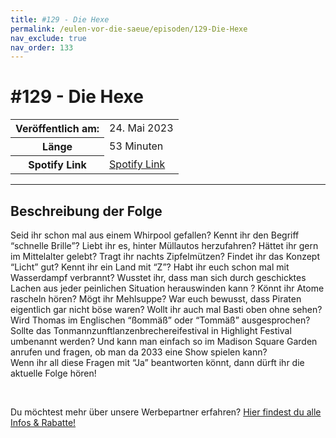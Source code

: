 ```yaml
---
title: #129 - Die Hexe
permalink: /eulen-vor-die-saeue/episoden/129-Die-Hexe
nav_exclude: true
nav_order: 133
---
```


# #129 - Die Hexe
<table class="resp-table dcf-table dcf-table-responsive dcf-table-bordered dcf-table-striped dcf-w-100%">
                    <tbody>
                        <tr>
                            <th scope="row">Veröffentlich am:</th>
                            <td data-label="Veröffentlich am:">24. Mai 2023</td>
                        </tr>
                        <tr>
                            <th scope="row">Länge </th>
                            <td data-label="Länge ">53 Minuten</td>
                        </tr><tr>
                                <th scope="row">Spotify Link</th>
                                <td data-label="Spotify Link"><a href="https://open.spotify.com/episode/5QckFWIsDGWN4QbP45jngZ">Spotify Link</a></td>
                            </tr></tbody>
                </table>

***

## Beschreibung der Folge

<div>
<p>Seid ihr schon mal aus einem Whirpool gefallen? Kennt ihr den Begriff “schnelle Brille”? Liebt ihr es, hinter Müllautos herzufahren? Hättet ihr gern im Mittelalter gelebt? Tragt ihr nachts Zipfelmützen? Findet ihr das Konzept “Licht” gut? Kennt ihr ein Land mit “Z”? Habt ihr euch schon mal mit Wasserdampf verbrannt? Wusstet ihr, dass man sich durch geschicktes Lachen aus jeder peinlichen Situation herauswinden kann ? Könnt ihr Atome rascheln hören? Mögt ihr Mehlsuppe? War euch bewusst, dass Piraten eigentlich gar nicht böse waren? Wollt ihr auch mal Basti oben ohne sehen? Wird Thomas im Englischen “ßommäß” oder “Tommäß” ausgesprochen? Sollte das Tonmannzunftlanzenbrechereifestival in Highlight Festival umbenannt werden? Und kann man einfach so im Madison Square Garden anrufen und fragen, ob man da 2033 eine Show spielen kann?<br/>Wenn ihr all diese Fragen mit “Ja” beantworten könnt, dann dürft ihr die aktuelle Folge hören!</p><br/><p>Du möchtest mehr über unsere Werbepartner erfahren? <a href="https://linktr.ee/EulenvordieSaeue" rel="nofollow">Hier findest du alle Infos &amp; Rabatte!</a></p>  
</div>

